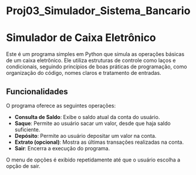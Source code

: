 # Proj03_Simulador_Sistema_Bancario
# Simulador de Caixa Eletrônico

Este é um programa simples em Python que simula as operações básicas de um caixa eletrônico. Ele utiliza estruturas de controle como laços e condicionais, seguindo princípios de boas práticas de programação, como organização do código, nomes claros e tratamento de entradas.

## Funcionalidades

O programa oferece as seguintes operações:

- **Consulta de Saldo**: Exibe o saldo atual da conta do usuário.
- **Saque**: Permite ao usuário sacar um valor, desde que haja saldo suficiente.
- **Depósito**: Permite ao usuário depositar um valor na conta.
- **Extrato (opcional)**: Mostra as últimas transações realizadas na conta.
- **Sair**: Encerra a execução do programa.

O menu de opções é exibido repetidamente até que o usuário escolha a opção de sair.



